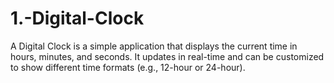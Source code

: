 # 1.-Digital-Clock

A Digital Clock is a simple application that displays the current time in hours, minutes, and seconds. It updates in real-time and can be customized to show different time formats (e.g., 12-hour or 24-hour).
